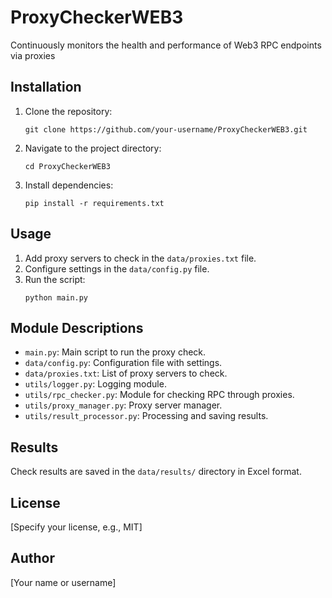 # ProxyCheckerWEB3
Continuously monitors the health and performance of Web3 RPC endpoints via proxies

## Installation

1. Clone the repository:
   ```
   git clone https://github.com/your-username/ProxyCheckerWEB3.git
   ```

2. Navigate to the project directory:
   ```
   cd ProxyCheckerWEB3
   ```

3. Install dependencies:
   ```
   pip install -r requirements.txt
   ```

## Usage

1. Add proxy servers to check in the `data/proxies.txt` file.
2. Configure settings in the `data/config.py` file.
3. Run the script:
   ```
   python main.py
   ```

## Module Descriptions

- `main.py`: Main script to run the proxy check.
- `data/config.py`: Configuration file with settings.
- `data/proxies.txt`: List of proxy servers to check.
- `utils/logger.py`: Logging module.
- `utils/rpc_checker.py`: Module for checking RPC through proxies.
- `utils/proxy_manager.py`: Proxy server manager.
- `utils/result_processor.py`: Processing and saving results.

## Results

Check results are saved in the `data/results/` directory in Excel format.

## License

[Specify your license, e.g., MIT]

## Author

[Your name or username]